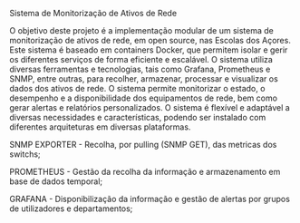 Sistema de Monitorização de Ativos de Rede

O objetivo deste projeto é a implementação modular de um sistema de monitorização de ativos de rede, em open source, nas Escolas dos Açores. Este sistema é baseado em containers Docker, que permitem isolar e gerir os diferentes serviços de forma eficiente e escalável. O sistema utiliza diversas ferramentas e tecnologias, tais como Grafana, Prometheus e SNMP, entre outras, para recolher, armazenar, processar e visualizar os dados dos ativos de rede. O sistema permite monitorizar o estado, o desempenho e a disponibilidade dos equipamentos de rede, bem como gerar alertas e relatórios personalizados. O sistema é flexível e adaptável a diversas necessidades e características, podendo ser instalado com diferentes arquiteturas em diversas plataformas.

SNMP EXPORTER - Recolha, por pulling (SNMP GET), das metricas dos switchs;

PROMETHEUS - Gestão da recolha da informação e armazenamento em base de dados temporal;

GRAFANA - Disponibilização da informação e gestão de alertas por grupos de utilizadores e departamentos; 
